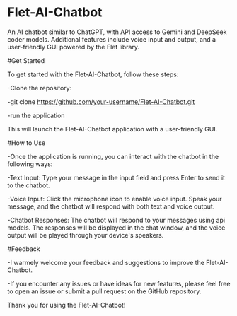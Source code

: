 # Flet-AI-Chatbot

An AI chatbot similar to ChatGPT, with API access to Gemini and DeepSeek coder models. Additional features include voice input and output, and a user-friendly GUI powered by the Flet library.

#Get Started

To get started with the Flet-AI-Chatbot, follow these steps:

-Clone the repository:

-git clone https://github.com/your-username/Flet-AI-Chatbot.git

-run the application

This will launch the Flet-AI-Chatbot application with a user-friendly GUI.

#How to Use

-Once the application is running, you can interact with the chatbot in the following ways:

-Text Input: Type your message in the input field and press Enter to send it to the chatbot.

-Voice Input: Click the microphone icon to enable voice input. Speak your message, and the chatbot will respond with both text and voice output.

-Chatbot Responses: The chatbot will respond to your messages using api models. The responses will be displayed in the chat window, and the voice output will be played through your device's speakers.

#Feedback

-I warmely welcome your feedback and suggestions to improve the Flet-AI-Chatbot. 

-If you encounter any issues or have ideas for new features, please feel free to open an issue or submit a pull request on the GitHub repository.

Thank you for using the Flet-AI-Chatbot!
